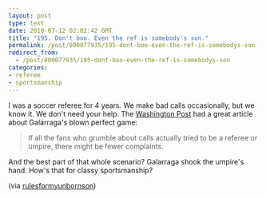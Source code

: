 ```yaml
---
layout: post
type: text
date: 2010-07-12 02:02:42 GMT
title: "195. Don't boo. Even the ref is somebody's son."
permalink: /post/800077935/195-dont-boo-even-the-ref-is-somebodys-son
redirect_from: 
  - /post/800077935/195-dont-boo-even-the-ref-is-somebodys-son
categories:
- referee
- sportsmanship
---
```

I was a soccer referee for 4 years. We make bad calls occasionally, but we know it. We don't need your help. The <a href="http://www.washingtonpost.com/wp-dyn/content/article/2010/06/23/AR2010062305091.html">Washington Post</a> had a great article about Galarraga's blown perfect game:

<blockquote>If all the fans who grumble about calls actually tried to be a referee or umpire, there might be fewer complaints.</blockquote>

And the best part of that whole scenario? Galarraga shook the umpire's hand. How's that for classy sportsmanship?

<p>(via <a href="http://rulesformyunbornson.tumblr.com/" class="tumblr_blog">rulesformyunbornson</a>)</p>